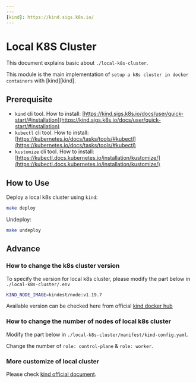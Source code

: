 ```yaml
---
---
[kind]: https://kind.sigs.k8s.io/
---
```


# Local K8S Cluster

This document explains basic about `./local-k8s-cluster`.

This module is the main implementation of `setup a k8s cluster in docker containers` with [kind][kind].

## Prerequisite

- `kind` cli tool. How to install: [https://kind.sigs.k8s.io/docs/user/quick-start/#installation](https://kind.sigs.k8s.io/docs/user/quick-start/#installation)
- `kubectl` cli tool. How to install: [https://kubernetes.io/docs/tasks/tools/#kubectl](https://kubernetes.io/docs/tasks/tools/#kubectl)
- `kustomize` cli tool. How to install: [https://kubectl.docs.kubernetes.io/installation/kustomize/](https://kubectl.docs.kubernetes.io/installation/kustomize/)

## How to Use

Deploy a local k8s cluster using `kind`:

```bash
make deploy
```

Undeploy:

```bash
make undeploy
```

## Advance

### How to change the k8s cluster version

To specify the version for local k8s cluster, please modify the part below in `./local-k8s-cluster/.env`

```bash
KIND_NODE_IMAGE=kindest/node:v1.19.7
```

Available version can be checked here from official [kind docker hub](https://hub.docker.com/r/kindest/node/tags?page=1&ordering=last_updated)

### How to change the number of nodes of local k8s cluster

Modify the part below in `./local-k8s-cluster/manifest/kind-config.yaml`.

Change the number of `role: control-plane` & `role: worker`.

### More customize of local cluster

Please check [kind official document](https://kind.sigs.k8s.io/docs/user/configuration/).